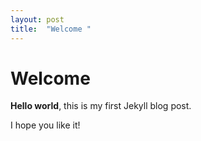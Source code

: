 ```yaml
---
layout: post
title:  "Welcome "
---
```


# Welcome

**Hello world**, this is my first Jekyll blog post.

I hope you like it!

